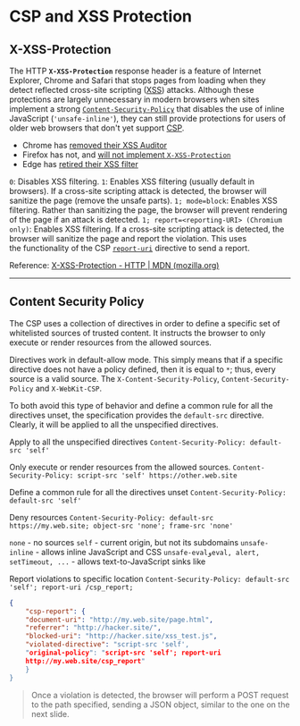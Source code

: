 # CSP and XSS Protection
## X-XSS-Protection
The HTTP **`X-XSS-Protection`** response header is a feature of Internet Explorer, Chrome and Safari that stops pages from loading when they detect reflected cross-site scripting ([XSS](https://developer.mozilla.org/en-US/docs/Glossary/Cross-site_scripting)) attacks. Although these protections are largely unnecessary in modern browsers when sites implement a strong [`Content-Security-Policy`](https://developer.mozilla.org/en-US/docs/Web/HTTP/Headers/Content-Security-Policy) that disables the use of inline JavaScript (`'unsafe-inline'`), they can still provide protections for users of older web browsers that don't yet support [CSP](https://developer.mozilla.org/en-US/docs/Glossary/CSP).

-   Chrome has [removed their XSS Auditor](https://www.chromestatus.com/feature/5021976655560704)
-   Firefox has not, and [will not implement `X-XSS-Protection`](https://bugzilla.mozilla.org/show_bug.cgi?id=528661)
-   Edge has [retired their XSS filter](https://blogs.windows.com/windowsexperience/2018/07/25/announcing-windows-10-insider-preview-build-17723-and-build-18204/)

`0`: Disables XSS filtering.
`1`: Enables XSS filtering (usually default in browsers). If a cross-site scripting attack is detected, the browser will sanitize the page (remove the unsafe parts).
`1; mode=block`: Enables XSS filtering. Rather than sanitizing the page, the browser will prevent rendering of the page if an attack is detected.
`1; report=<reporting-URI> (Chromium only)`: Enables XSS filtering. If a cross-site scripting attack is detected, the browser will sanitize the page and report the violation. This uses the functionality of the CSP [`report-uri`](https://developer.mozilla.org/en-US/docs/Web/HTTP/Headers/Content-Security-Policy/report-uri) directive to send a report.

Reference: [X-XSS-Protection - HTTP | MDN (mozilla.org)](https://developer.mozilla.org/en-US/docs/Web/HTTP/Headers/X-XSS-Protection)

***

## Content Security Policy
The CSP uses a collection of directives in order to define a specific set of whitelisted sources of trusted content. 
It instructs the browser to only execute or render resources from the allowed sources.

Directives work in default-allow mode. This simply means that if a specific directive does not have a policy defined, then it is equal to `*`; thus, every source is a valid source.
The  `X-Content-Security-Policy`, `Content-Security-Policy` and `X-WebKit-CSP`. 

To both avoid this type of behavior and define a common rule for all the directives unset, the specification provides the `default-src` directive. Clearly, it will be applied to all the unspecified directives. 

Apply to all the unspecified directives
`Content-Security-Policy: default-src 'self'`

Only execute or render resources from the allowed sources.
`Content-Security-Policy: script-src 'self' https://other.web.site`

Define a common rule for all the directives unset
`Content-Security-Policy: default-src 'self'`

Deny resources
`Content-Security-Policy: default-src https://my.web.site; object-src 'none'; frame-src 'none'`

`none` - no sources
`self` - current origin, but not its subdomains
`unsafe-inline` - allows inline JavaScript and CSS
`unsafe-evalوeval, alert, setTimeout, ...` - allows text-to-JavaScript sinks like 

Report violations to specific location
`Content-Security-Policy: default-src 'self'; report-uri /csp_report;`

```json
{
	"csp-report": {
	"document-uri": "http://my.web.site/page.html",
	"referrer": "http://hacker.site/",
	"blocked-uri": "http://hacker.site/xss_test.js",
	"violated-directive": "script-src 'self',
	"original-policy": "script-src 'self'; report-uri
	http://my.web.site/csp_report"
	}
}
```

> Once a violation is detected, the browser will perform a POST request to the path specified, sending a JSON object, similar to the one on the next slide.